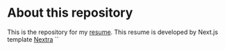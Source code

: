 # About this repository
This is the repository for my [resume](https://resume.spin-glass.dev/). This resume is developed by Next.js template [Nextra](https://nextra.site/)
``